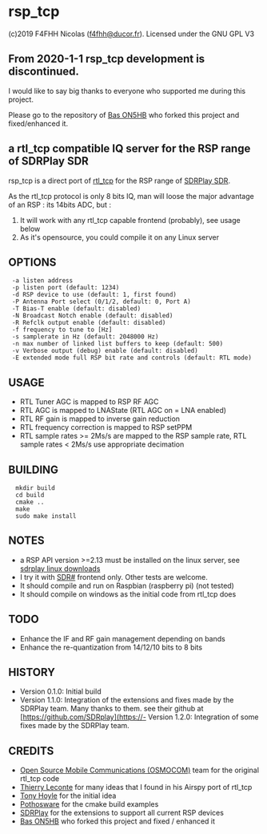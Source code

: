 # rsp_tcp

(c)2019 F4FHH Nicolas (f4fhh@ducor.fr). Licensed under the GNU GPL V3

## From 2020-1-1 rsp_tcp development is discontinued.

I would like to say big thanks to everyone who supported me during this project.

Please go to the repository of [Bas ON5HB](https://github.com/ON5HB/rsp_tcp.git) who forked this project and fixed/enhanced it.

## a rtl_tcp compatible IQ server for the RSP range of SDRPlay SDR

rsp_tcp is a direct port of [rtl_tcp](https://github.com/osmocom/rtl-sdr) for the RSP range of [SDRPlay SDR](https://www.sdrplay.com/).

As the rtl_tcp protocol is only 8 bits IQ, man will loose the major advantage of an RSP : its 14bits ADC, but :

1. It will work with any rtl_tcp capable frontend (probably), see usage below
2. As it's opensource, you could compile it on any Linux server

## OPTIONS
```
 -a listen address
 -p listen port (default: 1234)
 -d RSP device to use (default: 1, first found)
 -P Antenna Port select (0/1/2, default: 0, Port A)
 -T Bias-T enable (default: disabled)
 -N Broadcast Notch enable (default: disabled)
 -R Refclk output enable (default: disabled)
 -f frequency to tune to [Hz]
 -s samplerate in Hz (default: 2048000 Hz)
 -n max number of linked list buffers to keep (default: 500)
 -v Verbose output (debug) enable (default: disabled)
 -E extended mode full RSP bit rate and controls (default: RTL mode)
```
## USAGE
 - RTL Tuner AGC is mapped to RSP RF AGC
 - RTL AGC is mapped to LNAState (RTL AGC on = LNA enabled)
 - RTL RF gain is mapped to inverse gain reduction
 - RTL frequency correction is mapped to RSP setPPM
 - RTL sample rates >= 2Ms/s are mapped to the RSP sample rate, RTL sample rates < 2Ms/s use appropriate decimation

## BUILDING
```
  mkdir build
  cd build
  cmake ..
  make
  sudo make install
```
## NOTES
 - a RSP API version >=2.13 must be installed on the linux server, see [sdrplay linux downloads](https://www.sdrplay.com/downloads/)
 - I try it with [SDR#](https://airspy.com/download/) frontend only. Other tests are welcome.
 - It should compile and run on Raspbian (raspberry pi) (not tested)
 - It should compile on windows as the initial code from rtl_tcp does

## TODO
 - Enhance the IF and RF gain management depending on bands
 - Enhance the re-quantization from 14/12/10 bits to 8 bits

## HISTORY
 - Version 0.1.0: Initial build
 - Version 1.1.0: Integration of the extensions and fixes made by the SDRPlay team. Many thanks to them. see their github at [https://github.com/SDRplay](https://- Version 1.2.0: Integration of some fixes made by the SDRPlay team.

## CREDITS
 - [Open Source Mobile Communications (OSMOCOM)](https://github.com/osmocom/rtl-sdr.git) team for the original rtl_tcp code
 - [Thierry Leconte](https://github.com/TLeconte/airspy_tcp.git) for many ideas that I found in his Airspy port of rtl_tcp
 - [Tony Hoyle](https://github.com/TonyHoyle/sdrplay.git) for the initial idea
 - [Pothosware](https://github.com/pothosware) for the cmake build examples
 - [SDRPlay](https://github.com/SDRplay) for the extensions to support all current RSP devices
 - [Bas ON5HB](https://github.com/ON5HB) who forked this project and fixed / enhanced it 